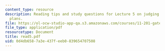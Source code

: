 ```yaml
---
content_type: resource
description: Reading tips and study questions for Lecture 5 on judging the New Orleans
  plans.
file: https://ol-ocw-studio-app-qa.s3.amazonaws.com/courses/11-201-gateway-planning-action-fall-2007/0d4db6587a3e437feeb0839654707508_read5.pdf
file_type: application/pdf
resourcetype: Document
title: read5.pdf
uid: 0d4db658-7a3e-437f-eeb0-839654707508
---
```

